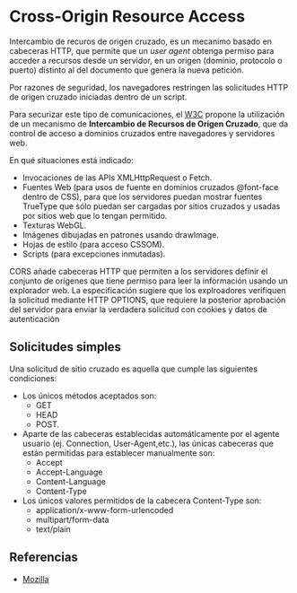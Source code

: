 # Cross-Origin Resource Access 

Intercambio de recuros de origen cruzado, es un mecanimo basado en cabeceras HTTP, que permite que un _user agent_ obtenga permiso para acceder a recursos desde un servidor, en un origen (dominio, protocolo o puerto) distinto al del documento que genera la nueva petición. 

Por razones de seguridad, los navegadores restringen las solicitudes HTTP de origen cruzado iniciadas dentro de un script.

Para securizar este tipo de comunicaciones, el [W3C](https://www.w3.org/) propone la utilización de un mecanismo de **Intercambio de Recursos de Origen Cruzado**, que da control de acceso a dominios cruzados entre navegadores y servidores web.

En qué situaciones está indicado:

* Invocaciones de las APIs XMLHttpRequest o  Fetch.
* Fuentes Web (para usos de fuente en dominios cruzados @font-face dentro de CSS), para que los servidores puedan mostrar fuentes TrueType que sólo puedan ser cargadas por sitios cruzados y usadas por sitios web que lo tengan permitido.
* Texturas WebGL.
* Imágenes dibujadas en patrones usando drawImage.
* Hojas de estilo (para acceso CSSOM).
* Scripts (para excepciones inmutadas).

CORS añade cabeceras HTTP que permiten a los servidores definir el conjunto de orígenes que tiene permiso para leer la información usando un explorador web. La especificación sugiere que los explroadores verifiquen la solicitud mediante HTTP OPTIONS, que requiere la posterior aprobación del servidor para enviar la verdadera solicitud con cookies y datos de autenticación

## Solicitudes simples

Una solicitud de sitio cruzado es aquella que cumple las siguientes condiciones:

* Los únicos métodos aceptados son:
    * GET
    * HEAD
    * POST.
* Aparte de las cabeceras establecidas automáticamente por el agente usuario (ej. Connection, User-Agent,etc.), las únicas cabeceras que están permitidas para establecer manualmente son:
    * Accept
    * Accept-Language
    * Content-Language
    * Content-Type
* Los únicos valores permitidos de la cabecera Content-Type son:
    * application/x-www-form-urlencoded
    * multipart/form-data
    * text/plain


## Referencias 

* [Mozilla](https://developer.mozilla.org/es/docs/Web/HTTP/CORS)